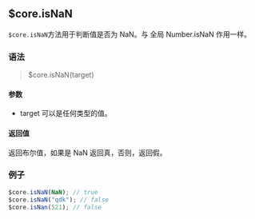 ## $core.isNaN

`$core.isNaN`方法用于判断值是否为 NaN。与 全局 Number.isNaN 作用一样。

### 语法

> $core.isNaN(target)

#### 参数

- target 可以是任何类型的值。

#### 返回值

返回布尔值，如果是 NaN 返回真，否则，返回假。

### 例子

```javascript
$core.isNaN(NaN); // true
$core.isNaN("qdk"); // false
$core.isNan(521); // false
```
